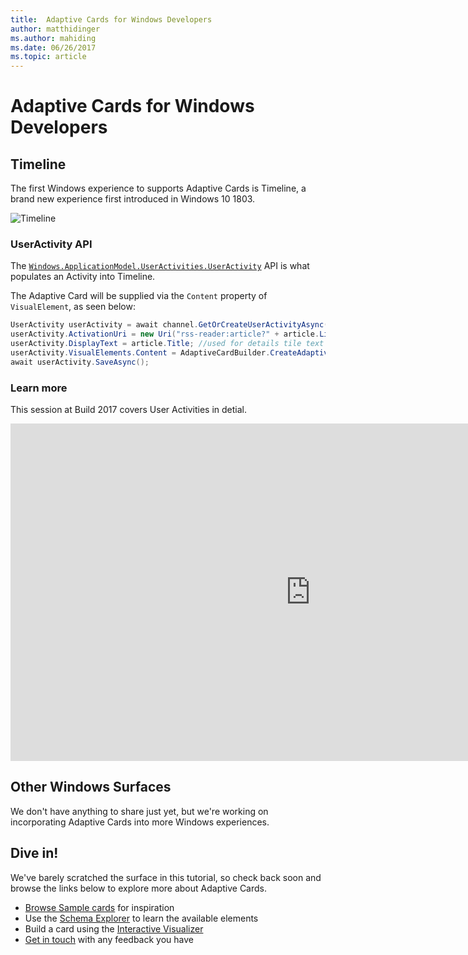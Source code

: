 ```yaml
---
title:  Adaptive Cards for Windows Developers
author: matthidinger
ms.author: mahiding
ms.date: 06/26/2017
ms.topic: article
---
```


# Adaptive Cards for Windows Developers



## Timeline

The first Windows experience to supports Adaptive Cards is Timeline, a brand new experience first introduced in Windows 10 1803. 

![Timeline](media/windows/timeline.png)

### UserActivity API

The [`Windows.ApplicationModel.UserActivities.UserActivity`](https://docs.microsoft.com/en-us/uwp/api/windows.applicationmodel.useractivities.useractivity) API is what populates an Activity into Timeline.

The Adaptive Card will be supplied via the `Content` property of `VisualElement`, as seen below:

```csharp
UserActivity userActivity = await channel.GetOrCreateUserActivityAsync(activityId, new HostName("contoso.com"));
userActivity.ActivationUri = new Uri("rss-reader:article?" + article.Link);
userActivity.DisplayText = article.Title; //used for details tile text
userActivity.VisualElements.Content = AdaptiveCardBuilder.CreateAdaptiveCardFromJson(jsonString);
await userActivity.SaveAsync();
```

### Learn more

This session at Build 2017 covers User Activities in detial.

<iframe src="https://channel9.msdn.com/Events/Build/2017/B8108/player" width="960" height="540" allowFullScreen frameBorder="0"></iframe>

## Other Windows Surfaces
We don't have anything to share just yet, but we're working on incorporating Adaptive Cards into more Windows experiences.

## Dive in!

We've barely scratched the surface in this tutorial, so check back soon and browse the links below to explore more about Adaptive Cards.

* [Browse Sample cards](http://adaptivecards.io/samples/) for inspiration
* Use the [Schema Explorer](http://adaptivecards.io/explorer) to learn the available elements
* Build a card using the [Interactive Visualizer](http://adaptivecards.io/visualizer/index.html?hostApp=Skype)
* [Get in touch](http://adaptivecards.io/connect) with any feedback you have
